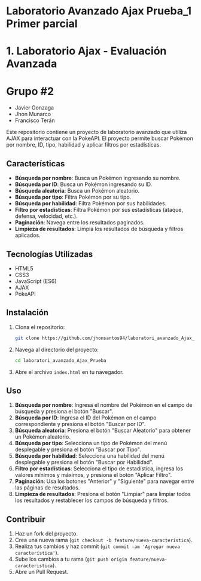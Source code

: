 # Laboratorio Avanzado Ajax Prueba_1 Primer parcial
# 1. Laboratorio Ajax - Evaluación Avanzada


# Grupo #2
- Javier Gonzaga
- Jhon Munarco
- Francisco Terán

Este repositorio contiene un proyecto de laboratorio avanzado que utiliza AJAX para interactuar con la PokeAPI. El proyecto permite buscar Pokémon por nombre, ID, tipo, habilidad y aplicar filtros por estadísticas.

## Características

- **Búsqueda por nombre**: Busca un Pokémon ingresando su nombre.
- **Búsqueda por ID**: Busca un Pokémon ingresando su ID.
- **Búsqueda aleatoria**: Busca un Pokémon aleatorio.
- **Búsqueda por tipo**: Filtra Pokémon por su tipo.
- **Búsqueda por habilidad**: Filtra Pokémon por sus habilidades.
- **Filtro por estadísticas**: Filtra Pokémon por sus estadísticas (ataque, defensa, velocidad, etc.).
- **Paginación**: Navega entre los resultados paginados.
- **Limpieza de resultados**: Limpia los resultados de búsqueda y filtros aplicados.

## Tecnologías Utilizadas

- HTML5
- CSS3
- JavaScript (ES6)
- AJAX
- PokeAPI

## Instalación

1. Clona el repositorio:

    ```bash
    git clone https://github.com/jhonsantos94/laboratori_avanzado_Ajax_Prueba.git
    ```

2. Navega al directorio del proyecto:

    ```bash
    cd laboratori_avanzado_Ajax_Prueba
    ```

3. Abre el archivo `index.html` en tu navegador.

## Uso

1. **Búsqueda por nombre**: Ingresa el nombre del Pokémon en el campo de búsqueda y presiona el botón "Buscar".
2. **Búsqueda por ID**: Ingresa el ID del Pokémon en el campo correspondiente y presiona el botón "Buscar por ID".
3. **Búsqueda aleatoria**: Presiona el botón "Buscar Aleatorio" para obtener un Pokémon aleatorio.
4. **Búsqueda por tipo**: Selecciona un tipo de Pokémon del menú desplegable y presiona el botón "Buscar por Tipo".
5. **Búsqueda por habilidad**: Selecciona una habilidad del menú desplegable y presiona el botón "Buscar por Habilidad".
6. **Filtro por estadísticas**: Selecciona el tipo de estadística, ingresa los valores mínimos y máximos, y presiona el botón "Aplicar Filtro".
7. **Paginación**: Usa los botones "Anterior" y "Siguiente" para navegar entre las páginas de resultados.
8. **Limpieza de resultados**: Presiona el botón "Limpiar" para limpiar todos los resultados y restablecer los campos de búsqueda y filtros.

## Contribuir

1. Haz un fork del proyecto.
2. Crea una nueva rama (`git checkout -b feature/nueva-caracteristica`).
3. Realiza tus cambios y haz commit (`git commit -am 'Agregar nueva característica'`).
4. Sube los cambios a tu rama (`git push origin feature/nueva-caracteristica`).
5. Abre un Pull Request.


